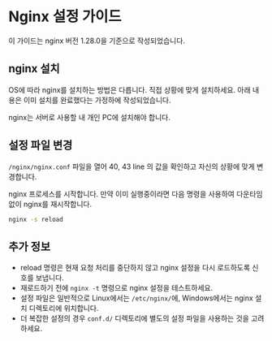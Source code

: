 # Nginx 설정 가이드

이 가이드는 nginx 버전 1.28.0을 기준으로 작성되었습니다.

## nginx 설치

OS에 따라 nginx를 설치하는 방법은 다릅니다.
직접 상황에 맞게 설치하세요.
아래 내용은 이미 설치를 완료했다는 가정하에 작성되었습니다.

nginx는 서버로 사용할 내 개인 PC에 설치해야 합니다.

## 설정 파일 변경

`/nginx/nginx.conf` 파일을 열어 40, 43 line 의 값을 확인하고 자신의 상황에 맞게 변경합니다.

nginx 프로세스를 시작합니다.
만약 이미 실행중이라면 다음 명령을 사용하여 다운타임 없이 nginx를 재시작합니다.

```bash
nginx -s reload
```

## 추가 정보

- reload 명령은 현재 요청 처리를 중단하지 않고 nginx 설정을 다시 로드하도록 신호를 보냅니다.
- 재로드하기 전에 `nginx -t` 명령으로 nginx 설정을 테스트하세요.
- 설정 파일은 일반적으로 Linux에서는 `/etc/nginx/`에, Windows에서는 nginx 설치 디렉토리에 위치합니다.
- 더 복잡한 설정의 경우 `conf.d/` 디렉토리에 별도의 설정 파일을 사용하는 것을 고려하세요.
